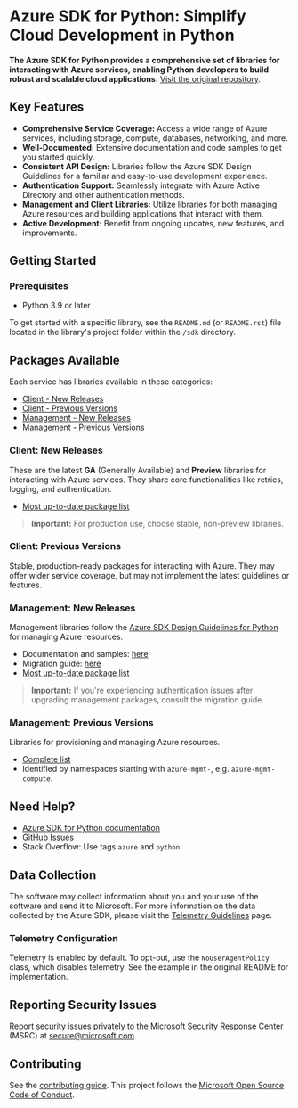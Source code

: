 # Azure SDK for Python: Simplify Cloud Development in Python

**The Azure SDK for Python provides a comprehensive set of libraries for interacting with Azure services, enabling Python developers to build robust and scalable cloud applications.** [Visit the original repository](https://github.com/Azure/azure-sdk-for-python).

## Key Features

*   **Comprehensive Service Coverage:** Access a wide range of Azure services, including storage, compute, databases, networking, and more.
*   **Well-Documented:** Extensive documentation and code samples to get you started quickly.
*   **Consistent API Design:** Libraries follow the Azure SDK Design Guidelines for a familiar and easy-to-use development experience.
*   **Authentication Support:** Seamlessly integrate with Azure Active Directory and other authentication methods.
*   **Management and Client Libraries:** Utilize libraries for both managing Azure resources and building applications that interact with them.
*   **Active Development:** Benefit from ongoing updates, new features, and improvements.

## Getting Started

### Prerequisites

*   Python 3.9 or later

To get started with a specific library, see the `README.md` (or `README.rst`) file located in the library's project folder within the `/sdk` directory.

## Packages Available

Each service has libraries available in these categories:

*   [Client - New Releases](#client-new-releases)
*   [Client - Previous Versions](#client-previous-versions)
*   [Management - New Releases](#management-new-releases)
*   [Management - Previous Versions](#management-previous-versions)

### Client: New Releases

These are the latest **GA** (Generally Available) and **Preview** libraries for interacting with Azure services. They share core functionalities like retries, logging, and authentication.

*   [Most up-to-date package list](https://azure.github.io/azure-sdk/releases/latest/index.html#python)

> **Important:** For production use, choose stable, non-preview libraries.

### Client: Previous Versions

Stable, production-ready packages for interacting with Azure. They may offer wider service coverage, but may not implement the latest guidelines or features.

### Management: New Releases

Management libraries follow the [Azure SDK Design Guidelines for Python](https://azure.github.io/azure-sdk/python/guidelines/) for managing Azure resources.

*   Documentation and samples: [here](https://aka.ms/azsdk/python/mgmt)
*   Migration guide: [here](https://github.com/Azure/azure-sdk-for-python/blob/main/doc/sphinx/mgmt_quickstart.rst#migration-guide)
*   [Most up-to-date package list](https://azure.github.io/azure-sdk/releases/latest/mgmt/python.html)

> **Important:** If you're experiencing authentication issues after upgrading management packages, consult the migration guide.

### Management: Previous Versions

Libraries for provisioning and managing Azure resources.

*   [Complete list](https://azure.github.io/azure-sdk/releases/latest/all/python.html)
*   Identified by namespaces starting with `azure-mgmt-`, e.g. `azure-mgmt-compute`.

## Need Help?

*   [Azure SDK for Python documentation](https://aka.ms/python-docs)
*   [GitHub Issues](https://github.com/Azure/azure-sdk-for-python/issues)
*   Stack Overflow: Use tags `azure` and `python`.

## Data Collection

The software may collect information about you and your use of the software and send it to Microsoft. For more information on the data collected by the Azure SDK, please visit the [Telemetry Guidelines](https://azure.github.io/azure-sdk/general_azurecore.html#telemetry-policy) page.

### Telemetry Configuration

Telemetry is enabled by default. To opt-out, use the `NoUserAgentPolicy` class, which disables telemetry.
See the example in the original README for implementation.

## Reporting Security Issues

Report security issues privately to the Microsoft Security Response Center (MSRC) at <secure@microsoft.com>.

## Contributing

See the [contributing guide](https://github.com/Azure/azure-sdk-for-python/blob/main/CONTRIBUTING.md). This project follows the [Microsoft Open Source Code of Conduct](https://opensource.microsoft.com/codeofconduct/).